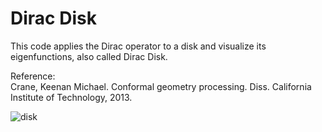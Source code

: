 # Dirac Disk
This code applies the Dirac operator to a disk and visualize its eigenfunctions, also called Dirac Disk.

Reference:  
Crane, Keenan Michael. Conformal geometry processing. Diss. California Institute of Technology, 2013.

![disk](https://github.com/htliu1992/GeoNotes/edit/master/DiracDisk/disksImg.png)
